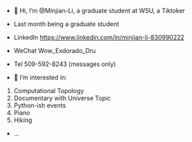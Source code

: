 - 👋 Hi, I’m @Minjian-Li, a graduate student at WSU, a Tiktoker
- Last month being a graduate student
- LinkedIn https://www.linkedin.com/in/minjian-li-830990222
- WeChat Wow_Exdorado_Dru
- Tel 509-592-8243 (messages only)

- 👀 I’m interested in:
1. Computational Topology
2. Documentary with Universe Topic
3. Python-ish events
4. Piano
5. Hiking

- ...

<!---
Minjian-Li/Minjian-Li is a ✨ special ✨ repository because its `README.md` (this file) appears on your GitHub profile.
You can click the Preview link to take a look at your changes.
--->
